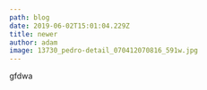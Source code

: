 ```yaml
---
path: blog
date: 2019-06-02T15:01:04.229Z
title: newer
author: adam
image: 13730_pedro-detail_070412070816_591w.jpg
---
```

gfdwa
